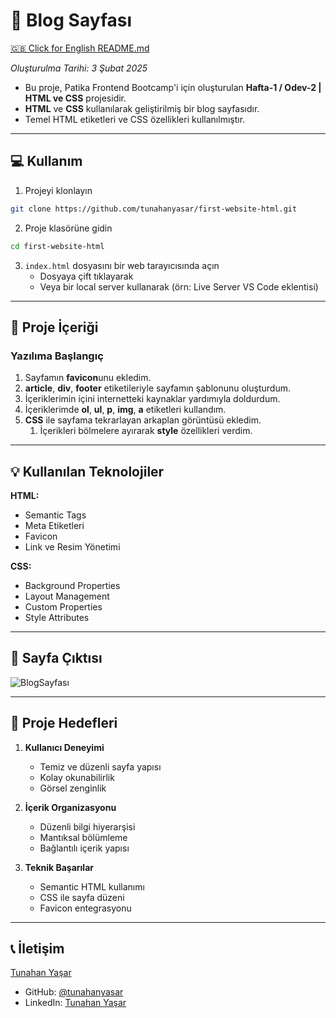 # 📝 Blog Sayfası

[🇬🇧 Click for English README.md](./README.md)

*Oluşturulma Tarihi: 3 Şubat 2025*

* Bu proje, Patika Frontend Bootcamp'i için oluşturulan **Hafta-1 / Odev-2 | HTML ve CSS** projesidir.
* **HTML** ve **CSS** kullanılarak geliştirilmiş bir blog sayfasıdır.
* Temel HTML etiketleri ve CSS özellikleri kullanılmıştır.

---

## :computer: Kullanım

1. Projeyi klonlayın
```bash
git clone https://github.com/tunahanyasar/first-website-html.git
```

2. Proje klasörüne gidin
```bash
cd first-website-html
```

3. `index.html` dosyasını bir web tarayıcısında açın
   - Dosyaya çift tıklayarak
   - Veya bir local server kullanarak (örn: Live Server VS Code eklentisi)

---

## 📜 Proje İçeriği

### Yazılıma Başlangıç
1. Sayfamın **favicon**unu ekledim.
2. **article**, **div**, **footer** etiketileriyle sayfamın şablonunu oluşturdum.
3. İçeriklerimin içini internetteki kaynaklar yardımıyla doldurdum.
4. İçeriklerimde **ol**, **ul**, **p**, **img**, **a** etiketleri kullandım.
5. **CSS** ile sayfama tekrarlayan arkaplan görüntüsü ekledim.
    1. İçerikleri bölmelere ayırarak **style** özellikleri verdim.

---

## 💡 Kullanılan Teknolojiler

**HTML:**
* Semantic Tags
* Meta Etiketleri
* Favicon
* Link ve Resim Yönetimi

**CSS:**
* Background Properties
* Layout Management
* Custom Properties
* Style Attributes

---

## 📸 Sayfa Çıktısı

![BlogSayfası](blog-sayfasi.png)

---

## 🎯 Proje Hedefleri

1. **Kullanıcı Deneyimi**
   - Temiz ve düzenli sayfa yapısı
   - Kolay okunabilirlik
   - Görsel zenginlik

2. **İçerik Organizasyonu**
   - Düzenli bilgi hiyerarşisi
   - Mantıksal bölümleme
   - Bağlantılı içerik yapısı

3. **Teknik Başarılar**
   - Semantic HTML kullanımı
   - CSS ile sayfa düzeni
   - Favicon entegrasyonu

---

## 📞 İletişim

[Tunahan Yaşar](https://github.com/tunahanyasar)

* GitHub: [@tunahanyasar](https://github.com/tunahanyasar)
* LinkedIn: [Tunahan Yaşar](https://www.linkedin.com/in/tunahan-yasar/) 
